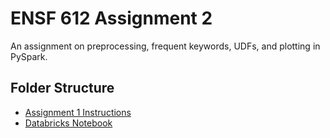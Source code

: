 # ENSF 612 Assignment 2
An assignment on preprocessing, frequent keywords, UDFs, and plotting in PySpark.

## Folder Structure
- [Assignment 1 Instructions](https://github.com/StevenD24/ENSF-612-Assignment-2/blob/main/A2%20W2023.pdf)
- [Databricks Notebook](https://github.com/StevenD24/ENSF-612-Assignment-2/blob/main/ENSF%20612%20-%20A2.ipynb)
